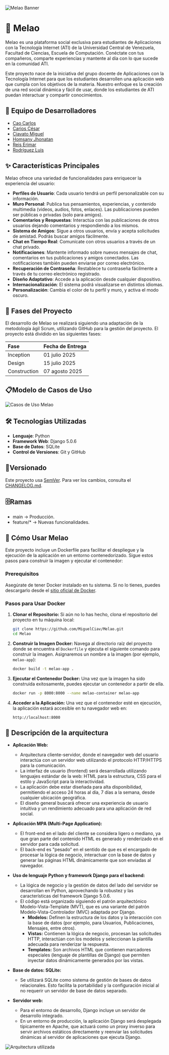 ![Melao Banner](https://i.imgur.com/5rlf5qT.png)

# 📌 Melao
Melao es una plataforma social exclusiva para estudiantes de Aplicaciones con la Tecnología Internet (ATI) de la Universidad Central de Venezuela, Facultad de Ciencias, Escuela de Computación. 
Conéctate con tus compañeros, comparte experiencias y mantente al día con lo que sucede en la comunidad ATI.

Este proyecto nace de la iniciativa del grupo docente de Aplicaciones con la Tecnología Internet para que los estudiantes desarrollen una aplicación web que cumpla con los objetivos de la materia. Nuestro enfoque es la creación de una red social dinámica y fácil de usar, donde los estudiantes de ATI puedan interactuar y compartir conocimientos.

## 👥 Equipo de Desarrolladores

+ [Cao Carlos](https://github.com/CaoCarlos55)
+ [Carios César](https://github.com/brankarios)
+ [Ciavato Miguel](https://github.com/MiguelCiav)
+ [Homsany Jhonatan](https://github.com/JhonatanHZ)
+ [Reis Erimar](https://github.com/wholood)
+ [Rodríguez Luis](https://github.com/)

## ✨ Características Principales

Melao ofrece una variedad de funcionalidades para enriquecer la experiencia del usuario:

* **Perfiles de Usuario**: Cada usuario tendrá un perfil personalizable con su información.
* **Muro Personal**: Publica tus pensamientos, experiencias, y contenido multimedia (videos, audios, fotos, enlaces). Las publicaciones pueden ser públicas o privadas (solo para amigos).
* **Comentarios y Respuestas**: Interactúa con las publicaciones de otros usuarios dejando comentarios y respondiendo a los mismos.
* **Sistema de Amigos**: Sigue a otros usuarios, envía y acepta solicitudes de amistad. Podrás buscar amigos fácilmente.
* **Chat en Tiempo Real**: Comunícate con otros usuarios a través de un chat privado.
* **Notificaciones**: Mantente informado sobre nuevos mensajes de chat, comentarios en tus publicaciones y amigos conectados. Las notificaciones también pueden enviarse por correo electrónico.
* **Recuperación de Contraseña**: Restablece tu contraseña fácilmente a través de tu correo electrónico registrado. 
* **Diseño Adaptativo**: Accede a la aplicación desde cualquier dispositivo. 
* **Internacionalización**: El sistema podrá visualizarse en distintos idiomas.
* **Personalización**: Cambia el color de tu perfil y muro, y activa el modo oscuro. 

## 🚀 Fases del Proyecto

El desarrollo de Melao se realizará siguiendo una adaptación de la metodología ágil Scrum, utilizando GitHub para la gestión del proyecto. El proyecto está dividido en las siguientes fases:

| Fase         | Fecha de Entrega |
| :----------- | :--------------- |
| Inception    | 01 julio 2025    |
| Design       | 15 julio 2025    |
| Construction | 07 agosto 2025   |

## 📋Modelo de Casos de Uso
![Casos de Uso Melao](https://i.imgur.com/Pr51vVd.png)

## 🛠️ Tecnologías Utilizadas

* **Lenguaje**: Python
* **Framework Web**: Django 5.0.6
* **Base de Datos**: SQLite
* **Control de Versiones**: Git y GitHub

## 📂Versionado  
Este proyecto usa [SemVer](https://semver.org/). Para ver los cambios, consulta el [CHANGELOG.md](CHANGELOG.md).  

## 🗄️Ramas  
- main → Producción.  
- feature/* → Nuevas funcionalidades.

## 🐳 Cómo Usar Melao

Este proyecto incluye un Dockerfile para facilitar el despliegue y la ejecución de la aplicación en un entorno contenedorizado. Sigue estos pasos para construir la imagen y ejecutar el contenedor:

### Prerequisitos

Asegúrate de tener Docker instalado en tu sistema. Si no lo tienes, puedes descargarlo desde el [sitio oficial de Docker](https://www.docker.com/get-started).

### Pasos para Usar Docker

1.  **Clonar el Repositorio:**
    Si aún no lo has hecho, clona el repositorio del proyecto en tu máquina local:

    ```bash
    git clone https://github.com/MiguelCiav/Melao.git
    cd Melao
    ```

2.  **Construir la Imagen Docker:**
    Navega al directorio raíz del proyecto donde se encuentra el `Dockerfile` y ejecuta el siguiente comando para construir la imagen. Asignaremos un nombre a la imagen (por ejemplo, `melao-app`):

    ```bash
    docker build -t melao-app .
    ```
    

3.  **Ejecutar el Contenedor Docker:**
    Una vez que la imagen ha sido construida exitosamente, puedes ejecutar un contenedor a partir de ella.

    ```bash
    docker run -p 8000:8000 --name melao-container melao-app
    ```

4.  **Acceder a la Aplicación:**
    Una vez que el contenedor esté en ejecución, la aplicación estará accesible en tu navegador web en:

    ```
    http://localhost:8000
    ```
## 📐 Descripción de la arquitectura

* **Aplicación Web:**
    * Arquitectura cliente-servidor, donde el navegador web del usuario interactúa con un servidor web utilizando el protocolo HTTP/HTTPS para la comunicación.
    * La interfaz de usuario (frontend) será desarrollada utilizando lenguajes estándar de la web: HTML para la estructura, CSS para el estilo y JavaScript para la interactividad.
    * La aplicación debe estar diseñada para alta disponibilidad, permitiendo el acceso 24 horas al día, 7 días a la semana, desde cualquier ubicación geográfica.
    * El diseño general buscará ofrecer una experiencia de usuario intuitiva y un rendimiento adecuado para una aplicación de red social.

* **Aplicación MPA (Multi-Page Application):**
    * El front-end en el lado del cliente se considera ligero o mediano, ya que gran parte del contenido HTML es generado y renderizado en el servidor para cada solicitud.
    * El back-end es "pesado" en el sentido de que es el encargado de procesar la lógica de negocio, interactuar con la base de datos y generar las páginas HTML dinámicamente que son enviadas al navegador.

* **Uso de lenguaje Python y framework Django para el backend:**
    * La lógica de negocio y la gestión de datos del lado del servidor se desarrollan en Python, aprovechando la robustez y las características del framework Django 5.0.6.
    * El código está organizado siguiendo el patrón arquitectónico Modelo-Vista-Template (MVT), que es una variante del patrón Modelo-Vista-Controlador (MVC) adaptada por Django.
        * **Modelos:** Definen la estructura de los datos y la interacción con la base de datos (por ejemplo, para Usuarios, Publicaciones, Mensajes, entre otros).
        * **Vistas:** Contienen la lógica de negocio, procesan las solicitudes HTTP, interactúan con los modelos y seleccionan la plantilla adecuada para renderizar la respuesta.
        * **Templates:** Son archivos HTML que contienen marcadores especiales (lenguaje de plantillas de Django) que permiten inyectar datos dinámicamente generados por las vistas.

* **Base de datos: SQLite:**
    * Se utilizará SQLite como sistema de gestión de bases de datos relacionales. Esto facilita la portabilidad y la configuración inicial al no requerir un servidor de base de datos separado.

* **Servidor web:**
    * Para el entorno de desarrollo, Django incluye un servidor de desarrollo integrado.
    * En un entorno de producción, la aplicación Django será desplegada típicamente en Apache, que actuará como un proxy inverso para servir archivos estáticos directamente y reenviar las solicitudes dinámicas al servidor de aplicaciones que ejecuta Django.

![Arquitectura utilizada](https://i.imgur.com/1TLc7cv.png)